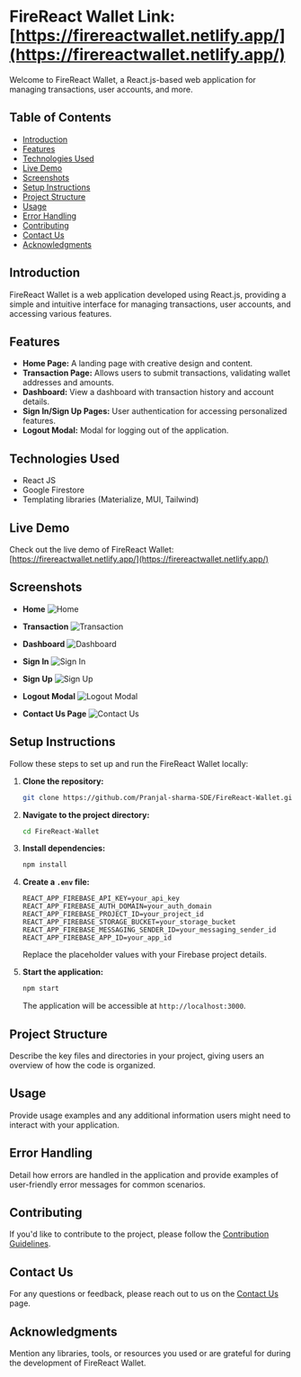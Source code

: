 # FireReact Wallet Link:[https://firereactwallet.netlify.app/](https://firereactwallet.netlify.app/)

Welcome to FireReact Wallet, a React.js-based web application for managing transactions, user accounts, and more.

## Table of Contents

- [Introduction](#introduction)
- [Features](#features)
- [Technologies Used](#technologies-used)
- [Live Demo](#live-demo)
- [Screenshots](#screenshots)
- [Setup Instructions](#setup-instructions)
- [Project Structure](#project-structure)
- [Usage](#usage)
- [Error Handling](#error-handling)
- [Contributing](#contributing)
- [Contact Us](#contact-us)
- [Acknowledgments](#acknowledgments)

## Introduction

FireReact Wallet is a web application developed using React.js, providing a simple and intuitive interface for managing transactions, user accounts, and accessing various features.

## Features

- **Home Page:** A landing page with creative design and content.
- **Transaction Page:** Allows users to submit transactions, validating wallet addresses and amounts.
- **Dashboard:** View a dashboard with transaction history and account details.
- **Sign In/Sign Up Pages:** User authentication for accessing personalized features.
- **Logout Modal:** Modal for logging out of the application.

## Technologies Used

- React JS
- Google Firestore
- Templating libraries (Materialize, MUI, Tailwind)

## Live Demo

Check out the live demo of FireReact Wallet: [https://firereactwallet.netlify.app/](https://firereactwallet.netlify.app/)

## Screenshots

- **Home**
  ![Home](https://res.cloudinary.com/dqhyudo4x/image/upload/v1707712095/2_hlekwi.jpg)
  
- **Transaction**
  ![Transaction](https://res.cloudinary.com/dqhyudo4x/image/upload/v1707712096/WhatsApp_Image_2024-02-12_at_09.55.07_227f33d9_cghlnf.jpg)

- **Dashboard**
  ![Dashboard](https://res.cloudinary.com/dqhyudo4x/image/upload/v1707712095/WhatsApp_Image_2024-02-12_at_09.55.06_c32c2f33_kd9apg.jpg)

- **Sign In**
  ![Sign In](https://res.cloudinary.com/dqhyudo4x/image/upload/v1707712095/sihnup_yv3cck.jpg)

- **Sign Up**
  ![Sign Up](https://res.cloudinary.com/dqhyudo4x/image/upload/v1707712095/register_pscpse.jpg)

- **Logout Modal**
  ![Logout Modal](https://res.cloudinary.com/dqhyudo4x/image/upload/v1707712095/logout_e88cjb.jpg)

- **Contact Us Page**
  ![Contact Us](https://res.cloudinary.com/dqhyudo4x/image/upload/v1707712338/WhatsApp_Image_2024-02-12_at_10.02.11_575103d6_whrcqa.jpg)

## Setup Instructions

Follow these steps to set up and run the FireReact Wallet locally:

1. **Clone the repository:**
   ```bash
   git clone https://github.com/Pranjal-sharma-SDE/FireReact-Wallet.git
   ```

2. **Navigate to the project directory:**
   ```bash
   cd FireReact-Wallet
   ```

3. **Install dependencies:**
   ```bash
   npm install
   ```

4. **Create a `.env` file:**
   ```env
   REACT_APP_FIREBASE_API_KEY=your_api_key
   REACT_APP_FIREBASE_AUTH_DOMAIN=your_auth_domain
   REACT_APP_FIREBASE_PROJECT_ID=your_project_id
   REACT_APP_FIREBASE_STORAGE_BUCKET=your_storage_bucket
   REACT_APP_FIREBASE_MESSAGING_SENDER_ID=your_messaging_sender_id
   REACT_APP_FIREBASE_APP_ID=your_app_id
   ```

   Replace the placeholder values with your Firebase project details.

5. **Start the application:**
   ```bash
   npm start
   ```

   The application will be accessible at `http://localhost:3000`.

## Project Structure

Describe the key files and directories in your project, giving users an overview of how the code is organized.

## Usage

Provide usage examples and any additional information users might need to interact with your application.

## Error Handling

Detail how errors are handled in the application and provide examples of user-friendly error messages for common scenarios.

## Contributing

If you'd like to contribute to the project, please follow the [Contribution Guidelines](CONTRIBUTING.md).

## Contact Us

For any questions or feedback, please reach out to us on the [Contact Us](https://firereactwallet.netlify.app/contactus) page.

## Acknowledgments

Mention any libraries, tools, or resources you used or are grateful for during the development of FireReact Wallet.



